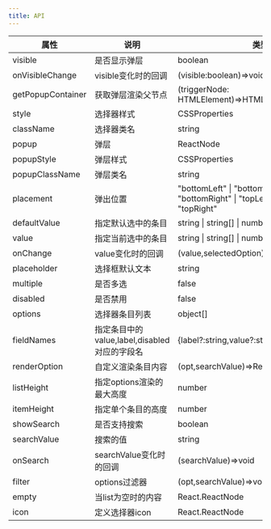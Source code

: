 ```yaml
---    
title: API
---
```


| 属性 | 说明 | 类型 | 默认值 | 
| --- | --- | --- | --- | 
| visible | 是否显示弹层 | boolean | _ |
| onVisibleChange | visible变化时的回调 | (visible:boolean)=>void | _ |
| getPopupContainer | 获取弹层渲染父节点 | (triggerNode: HTMLElement)=>HTMLElement | ()=>document.body |
| style | 选择器样式 | CSSProperties | _ |
| className | 选择器类名 | string | _ |
| popup | 弹层 | ReactNode | _ |
| popupStyle | 弹层样式 | CSSProperties | _ |
| popupClassName | 弹层类名 | string | _ |
| placement | 弹出位置 | "bottomLeft" \| "bottomCenter" \| "bottomRight" \| "topLeft" \| "topCenter" \| "topRight" | "bottomLeft" |
| defaultValue | 指定默认选中的条目 | string \| string[] \| number \| number[] | _ |
| value | 指定当前选中的条目 | string \| string[] \| number \| number[] | _ |
| onChange | value变化时的回调 | (value,selectedOption)=>void  | _ |
| placeholder | 选择框默认文本 | string  | _ |
| multiple | 是否多选 | false | _ |
| disabled | 是否禁用 | false | _ |
| options | 选择器条目列表 | object[] | _ |
| fieldNames | 指定条目中的value,label,disabled对应的字段名 | {label?:string,value?:string,disabled?:string} | {label:label,value:value,disabled:disabled} |
| renderOption | 自定义渲染条目内容 | (opt,searchValue)=>React.ReactNode | _ |
| listHeight | 指定options渲染的最大高度 | number | 256 |
| itemHeight | 指定单个条目的高度 | number | 32 |
| showSearch | 是否支持搜索 | boolean | false |
| searchValue | 搜索的值 | string | '' |
| onSearch | searchValue变化时的回调 | (searchValue)=>void  | _ |
| filter | options过滤器 | (opt,searchValue)=>void | _ | 
| empty | 当list为空时的内容 | React.ReactNode | _ |
| icon | 定义选择器icon | React.ReactNode | _ |



